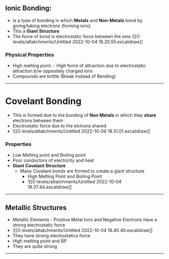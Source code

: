 ## Ionic Bonding:
- Is a type of bonding in which **Metals** and **Non-Metals** bond by giving/taking electrons (forming ions) 
- This a **Giant Structure**
- The force of bond is electrostatic force between the ions
![[O levels/attatchments/Untitled 2022-10-04 18.20.55.excalidraw]]
### Physical Properties
- High melting point. - High force of attraction due to electrostatic attraction b/w oppositely charged ions
- Compounds are brittle (Break instead of Bending)
---

# Covelant Bonding

- This is formed due to the bonding of **Non Metals** in which they **share** electrons between them
- Electrostatic force due to the elctrons shared
- ![[O levels/attatchments/Untitled 2022-10-04 18.31.01.excalidraw]]
### Properties
- Low Melting point and Boiling point
- Poor conductors of electricity and heat
- **Giant Covelant Structure**
	- Many Covelant bonds are formed to create a giant structure
		- High Melting Point and Boiling Point
		- ![[O levels/attatchments/Untitled 2022-10-04 18.37.44.excalidraw]]
---

## Metallic Structures
- Metallic Elements - Positive Metal Ions and Negative Electrons have a strong electrostatic force
- ![[O levels/attatchments/Untitled 2022-10-04 18.40.40.excalidraw]]
- They have strong electrostatics force
- High melting point and BP
- They are quite strong
--- 
